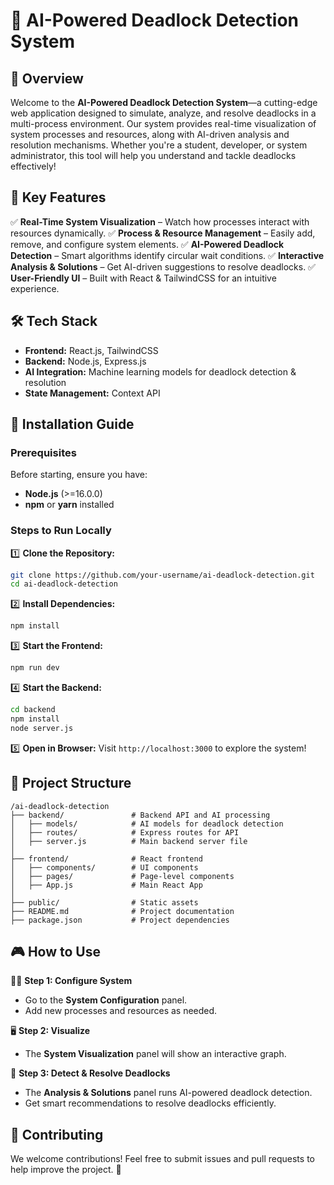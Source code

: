 # 🚀 AI-Powered Deadlock Detection System

## 🌟 Overview
Welcome to the **AI-Powered Deadlock Detection System**—a cutting-edge web application designed to simulate, analyze, and resolve deadlocks in a multi-process environment. Our system provides real-time visualization of system processes and resources, along with AI-driven analysis and resolution mechanisms. Whether you're a student, developer, or system administrator, this tool will help you understand and tackle deadlocks effectively!

## 🎯 Key Features
✅ **Real-Time System Visualization** – Watch how processes interact with resources dynamically.
✅ **Process & Resource Management** – Easily add, remove, and configure system elements.
✅ **AI-Powered Deadlock Detection** – Smart algorithms identify circular wait conditions.
✅ **Interactive Analysis & Solutions** – Get AI-driven suggestions to resolve deadlocks.
✅ **User-Friendly UI** – Built with React & TailwindCSS for an intuitive experience.

## 🛠️ Tech Stack
- **Frontend:** React.js, TailwindCSS
- **Backend:** Node.js, Express.js
- **AI Integration:** Machine learning models for deadlock detection & resolution
- **State Management:** Context API

## 🔧 Installation Guide

### Prerequisites
Before starting, ensure you have:
- **Node.js** (>=16.0.0)
- **npm** or **yarn** installed

### Steps to Run Locally
1️⃣ **Clone the Repository:**
   ```bash
   git clone https://github.com/your-username/ai-deadlock-detection.git
   cd ai-deadlock-detection
   ```

2️⃣ **Install Dependencies:**
   ```bash
   npm install
   ```

3️⃣ **Start the Frontend:**
   ```bash
   npm run dev
   ```

4️⃣ **Start the Backend:**
   ```bash
   cd backend
   npm install
   node server.js
   ```

5️⃣ **Open in Browser:**
   Visit `http://localhost:3000` to explore the system!

## 📂 Project Structure
```
/ai-deadlock-detection
├── backend/               # Backend API and AI processing
│   ├── models/            # AI models for deadlock detection
│   ├── routes/            # Express routes for API
│   ├── server.js          # Main backend server file
│
├── frontend/              # React frontend
│   ├── components/        # UI components
│   ├── pages/             # Page-level components
│   ├── App.js             # Main React App
│
├── public/                # Static assets
├── README.md              # Project documentation
├── package.json           # Project dependencies
```

## 🎮 How to Use
👨‍💻 **Step 1: Configure System**
- Go to the **System Configuration** panel.
- Add new processes and resources as needed.

🖥 **Step 2: Visualize**
- The **System Visualization** panel will show an interactive graph.

🧠 **Step 3: Detect & Resolve Deadlocks**
- The **Analysis & Solutions** panel runs AI-powered deadlock detection.
- Get smart recommendations to resolve deadlocks efficiently.

## 🤝 Contributing
We welcome contributions! Feel free to submit issues and pull requests to help improve the project. 🚀


